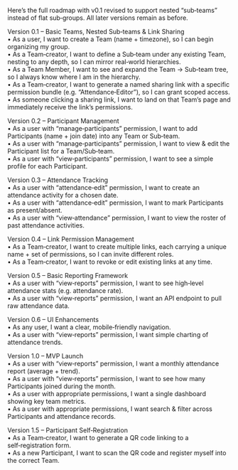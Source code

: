 Here’s the full roadmap with v0.1 revised to support nested “sub‑teams” instead of flat sub‑groups. All later versions remain as before.

Version 0.1 – Basic Teams, Nested Sub‑teams & Link Sharing  
• As a user, I want to create a Team (name + timezone), so I can begin organizing my group.  
• As a Team‑creator, I want to define a Sub‑team under any existing Team, nesting to any depth, so I can mirror real‑world hierarchies.  
• As a Team Member, I want to see and expand the Team → Sub‑team tree, so I always know where I am in the hierarchy.  
• As a Team‑creator, I want to generate a named sharing link with a specific permission bundle (e.g. “Attendance‑Editor”), so I can grant scoped access.  
• As someone clicking a sharing link, I want to land on that Team’s page and immediately receive the link’s permissions.

Version 0.2 – Participant Management  
• As a user with “manage‑participants” permission, I want to add Participants (name + join date) into any Team or Sub‑team.  
• As a user with “manage‑participants” permission, I want to view & edit the Participant list for a Team/Sub‑team.  
• As a user with “view‑participants” permission, I want to see a simple profile for each Participant.

Version 0.3 – Attendance Tracking  
• As a user with “attendance‑edit” permission, I want to create an attendance activity for a chosen date.  
• As a user with “attendance‑edit” permission, I want to mark Participants as present/absent.  
• As a user with “view‑attendance” permission, I want to view the roster of past attendance activities.

Version 0.4 – Link Permission Management  
• As a Team‑creator, I want to create multiple links, each carrying a unique name + set of permissions, so I can invite different roles.  
• As a Team‑creator, I want to revoke or edit existing links at any time.

Version 0.5 – Basic Reporting Framework  
• As a user with “view‑reports” permission, I want to see high‑level attendance stats (e.g. attendance rate).  
• As a user with “view‑reports” permission, I want an API endpoint to pull raw attendance data.

Version 0.6 – UI Enhancements  
• As any user, I want a clear, mobile‑friendly navigation.  
• As a user with “view‑reports” permission, I want simple charting of attendance trends.

Version 1.0 – MVP Launch  
• As a user with “view‑reports” permission, I want a monthly attendance report (average + trend).  
• As a user with “view‑reports” permission, I want to see how many Participants joined during the month.  
• As a user with appropriate permissions, I want a single dashboard showing key team metrics.  
• As a user with appropriate permissions, I want search & filter across Participants and attendance records.

Version 1.5 – Participant Self‑Registration  
• As a Team‑creator, I want to generate a QR code linking to a self‑registration form.  
• As a new Participant, I want to scan the QR code and register myself into the correct Team.